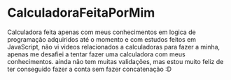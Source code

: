 # CalculadoraFeitaPorMim
Calculadora feita apenas com meus conhecimentos em logica de programação adquiridos até o momento e com estudos feitos em JavaScript, não vi videos relacionados a calculadoras para fazer a minha, apenas me desafiei a tentar fazer uma calculadora com meus conhecimentos. ainda não tem muitas validações, mas estou muito feliz de ter conseguido fazer a conta sem fazer concatenação :D
